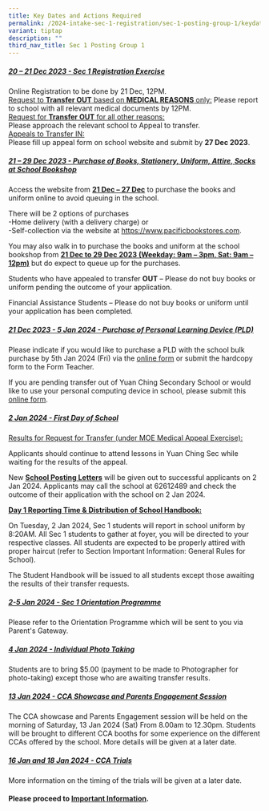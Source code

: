 ```yaml
---
title: Key Dates and Actions Required
permalink: /2024-intake-sec-1-registration/sec-1-posting-group-1/keydatesandactionsrequired/
variant: tiptap
description: ""
third_nav_title: Sec 1 Posting Group 1
---
```

<h5><strong><u>20 – 21 Dec 2023 - Sec 1 Registration Exercise</u></strong><br></h5><p>Online Registration to be done by 21 Dec, 12PM. <br><u>Request to </u><strong><u>Transfer OUT</u></strong><u> based on </u><strong><u>MEDICAL REASONS</u></strong><u> only:</u> Please report to school with all relevant medical documents by 12PM.<br><u>Request for </u><strong><u>Transfer OUT</u></strong><u> for all other reasons: <br></u> Please approach the relevant school to Appeal to transfer.<br><u>Appeals to Transfer IN: <br></u> Please fill up appeal form on school website and submit by <strong>27 Dec 2023</strong>.</p><h5><strong><u>21 – 29 Dec 2023 - Purchase of Books, Stationery, Uniform, Attire, Socks at School Bookshop</u></strong></h5><p>Access the website from <strong><u>21 Dec – 27 Dec</u></strong> to purchase the books and uniform online to avoid queuing in the school.</p><p>There will be 2 options of purchases<br>-Home delivery (with a delivery charge) or <br>-Self-collection via the website at <a href="https://www.pacificbookstores.com" rel="noopener noreferrer nofollow" target="_blank">https://www.pacificbookstores.com</a>. <br></p><p>You may also walk in to purchase the books and uniform at the school bookshop from <strong><u>21 Dec to 29 Dec 2023 (Weekday: 9am – 3pm, Sat: 9am – 12pm)</u></strong> but do expect to queue up for the purchases. <br></p><p>Students who have appealed to transfer <strong>OUT</strong> – Please do not buy books or uniform pending the outcome of your application. <br></p><p>Financial Assistance Students – Please do not buy books or uniform until your application has been completed.<br></p><h5><strong><u>21 Dec 2023 - 5 Jan 2024 - Purchase of Personal Learning Device (PLD)</u></strong></h5><p>Please indicate if you would like to purchase a PLD with the school bulk purchase by 5th Jan 2024 (Fri) via the <a href="https://go.gov.sg/pdlpadmin" rel="noopener noreferrer nofollow" target="_blank">online form</a> or submit the hardcopy form to the Form Teacher.</p><p>If you are pending transfer out of Yuan Ching Secondary School or would like to use your personal computing device in school, please submit this <a href="https://go.gov.sg/ycsspld-optout" rel="noopener noreferrer nofollow" target="_blank">online form</a>.</p><h5><strong><u>2 Jan 2024 - First Day of School</u></strong><br></h5><p><u>Results for Request for Transfer (under MOE Medical Appeal Exercise):</u><br></p><p>Applicants should continue to attend lessons in Yuan Ching Sec while waiting for the results of the appeal.</p><p>New <strong><u>School Posting Letters</u></strong> will be given out to successful applicants on 2 Jan 2024. Applicants may call the school at 62612489 and check the outcome of their application with the school on 2 Jan 2024.</p><p><strong><u>Day 1 Reporting Time &amp; Distribution of School Handbook:</u></strong><br></p><p>On Tuesday, 2 Jan 2024, Sec 1 students will report in school uniform by 8:20AM. All Sec 1 students to gather at foyer, you will be directed to your respective classes. All students are expected to be properly attired with proper haircut (refer to Section Important Information: General Rules for School).</p><p>The Student Handbook will be issued to all students except those awaiting the results of their transfer requests.</p><p></p><h5><strong><u>2-5 Jan 2024 - Sec 1 Orientation Programme</u></strong><br></h5><p>Please refer to the Orientation Programme which will be sent to you via Parent's Gateway.<br></p><h5><strong><u>4 Jan 2024 - Individual Photo Taking</u></strong><br></h5><p>Students are to bring $5.00 (payment to be made to Photographer for photo-taking) except those who are awaiting transfer results. <br></p><h5><strong><u>13 Jan 2024 - CCA Showcase and Parents Engagement Session</u></strong><br></h5><p>The CCA showcase and Parents Engagement session will be held on the morning of Saturday, 13 Jan 2024 (Sat) From 8.00am to 12.30pm. Students will be brought to different CCA booths for some experience on the different CCAs offered by the school. More details will be given at a later date.<br></p><h5><strong><u>16 Jan and 18 Jan 2024 - CCA Trials</u></strong><br></h5><p>More information on the timing of the trials will be given at a later date.<br></p><h4>Please proceed to <a href="/2024-intake-sec-1-registration/sec-1-posting-group-1/importantinformation/" rel="noopener noreferrer nofollow" target="_blank">Important Information</a>.</h4><p></p>